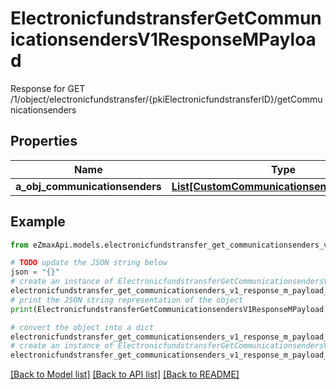 # ElectronicfundstransferGetCommunicationsendersV1ResponseMPayload

Response for GET /1/object/electronicfundstransfer/{pkiElectronicfundstransferID}/getCommunicationsenders

## Properties

Name | Type | Description | Notes
------------ | ------------- | ------------- | -------------
**a_obj_communicationsenders** | [**List[CustomCommunicationsenderResponse]**](CustomCommunicationsenderResponse.md) |  | 

## Example

```python
from eZmaxApi.models.electronicfundstransfer_get_communicationsenders_v1_response_m_payload import ElectronicfundstransferGetCommunicationsendersV1ResponseMPayload

# TODO update the JSON string below
json = "{}"
# create an instance of ElectronicfundstransferGetCommunicationsendersV1ResponseMPayload from a JSON string
electronicfundstransfer_get_communicationsenders_v1_response_m_payload_instance = ElectronicfundstransferGetCommunicationsendersV1ResponseMPayload.from_json(json)
# print the JSON string representation of the object
print(ElectronicfundstransferGetCommunicationsendersV1ResponseMPayload.to_json())

# convert the object into a dict
electronicfundstransfer_get_communicationsenders_v1_response_m_payload_dict = electronicfundstransfer_get_communicationsenders_v1_response_m_payload_instance.to_dict()
# create an instance of ElectronicfundstransferGetCommunicationsendersV1ResponseMPayload from a dict
electronicfundstransfer_get_communicationsenders_v1_response_m_payload_from_dict = ElectronicfundstransferGetCommunicationsendersV1ResponseMPayload.from_dict(electronicfundstransfer_get_communicationsenders_v1_response_m_payload_dict)
```
[[Back to Model list]](../README.md#documentation-for-models) [[Back to API list]](../README.md#documentation-for-api-endpoints) [[Back to README]](../README.md)


